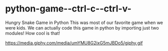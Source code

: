 # python-game--ctrl-c--ctrl-v-
Hungry Snake Game in Python This was most of our favorite game when we were kids. We can actually code this game in python by importing just two modules! How cool is that!

https://media.giphy.com/media/umYMU8G2ixG5mJBDo5/giphy.gif
